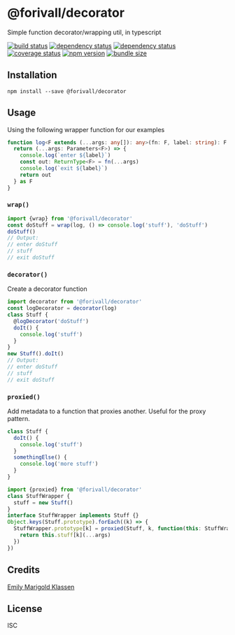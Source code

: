# @forivall/decorator

Simple function decorator/wrapping util, in typescript

[![build status](https://github.com/forivall/meh-ts-decorator/actions/workflows/main.yml/badge.svg)](https://github.com/forivall/meh-ts-decorator/actions/workflows/main.yml)
[![dependency status](https://img.shields.io/david/forivall/meh-ts-decorator)](https://david-dm.org/forivall/meh-ts-decorator)
[![dependency status](https://badges.depfu.com/badges/019638eb029618a184c44b4b8a9ebeef/count.svg)](https://depfu.com/github/forivall/meh-ts-decorator?project_id=29951)
[![coverage status](https://coveralls.io/repos/github/forivall/meh-ts-decorator/badge.svg)](https://coveralls.io/github/forivall/meh-ts-decorator)
[![npm version](https://img.shields.io/npm/v/@forivall/decorator)](https://npm.im/@forivall/decorator)
[![bundle size](https://img.shields.io/bundlephobia/minzip/@forivall/decorator)](https://bundlephobia.com/package/@forivall/decorator)

## Installation

```
npm install --save @forivall/decorator
```

## Usage

Using the following wrapper function for our examples

```ts
function log<F extends (...args: any[]): any>(fn: F, label: string): F {
  return (...args: Parameters<F>) => {
    console.log(`enter ${label}`)
    const out: ReturnType<F> = fn(...args)
    console.log(`exit ${label}`)
    return out
  } as F
}
```

### `wrap()`
```ts
import {wrap} from '@forivall/decorator'
const doStuff = wrap(log, () => console.log('stuff'), 'doStuff')
doStuff()
// Output:
// enter doStuff
// stuff
// exit doStuff
```

### `decorator()`
Create a decorator function
```ts
import decorator from '@forivall/decorator'
const logDecorator = decorator(log)
class Stuff {
  @logDecorator('doStuff')
  doIt() {
    console.log('stuff')
  }
}
new Stuff().doIt()
// Output:
// enter doStuff
// stuff
// exit doStuff
```

### `proxied()`
Add metadata to a function that proxies another. Useful for the proxy pattern.
```ts
class Stuff {
  doIt() {
    console.log('stuff')
  }
  somethingElse() {
    console.log('more stuff')
  }
}

import {proxied} from '@forivall/decorator'
class StuffWrapper {
  stuff = new Stuff()
}
interface StuffWrapper implements Stuff {}
Object.keys(Stuff.prototype).forEach((k) => {
  StuffWrapper.prototype[k] = proxied(Stuff, k, function(this: StuffWrapper, ...args: unknown[]) {
    return this.stuff[k](...args)
  })
})
```

## Credits
[Emily Marigold Klassen](https://github.com/forivall/)

## License

ISC
